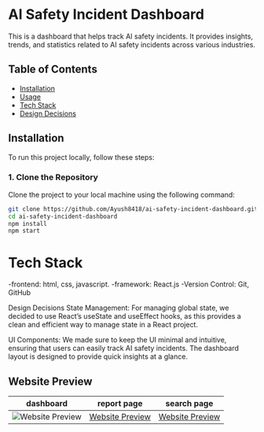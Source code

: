 # AI Safety Incident Dashboard

This is a dashboard that helps track AI safety incidents. It provides insights, trends, and statistics related to AI safety incidents across various industries.

## Table of Contents
- [Installation](#installation)
- [Usage](#usage)
- [Tech Stack](#tech-stack)
- [Design Decisions](#design-decisions)

## Installation

To run this project locally, follow these steps:

### 1. Clone the Repository
Clone the project to your local machine using the following command:

```bash
git clone https://github.com/Ayush8418/ai-safety-incident-dashboard.git
cd ai-safety-incident-dashboard
npm install
npm start
```
# Tech Stack
-frontend: html, css, javascript.
-framework: React.js
-Version Control: Git, GitHub

Design Decisions
State Management: For managing global state, we decided to use React’s useState and useEffect hooks, as this provides a clean and efficient way to manage state in a React project.

UI Components: We made sure to keep the UI minimal and intuitive, ensuring that users can easily track AI safety incidents. The dashboard layout is designed to provide quick insights at a glance.

## Website Preview
| dashboard | report page | search page |
| ------------- | ------------ | ------------ |
| ![Website Preview](./src/assets/preview/dashboard.png) | [Website Preview](./src/assets/preview/report.png) | [Website Preview](./src/assets/preview/search.png) | 

